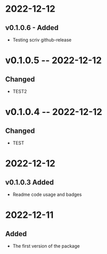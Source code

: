 
# 2022-12-12

## v0.1.0.6 - Added

- Testing scriv github-release

# v0.1.0.5 -- 2022-12-12

## Changed

- TEST2

# v0.1.0.4 -- 2022-12-12

## Changed

- TEST

2022-12-12
==========

v0.1.0.3 Added
--------------

- Readme code usage and badges


2022-12-11
==========

Added
-----

- The first version of the package
